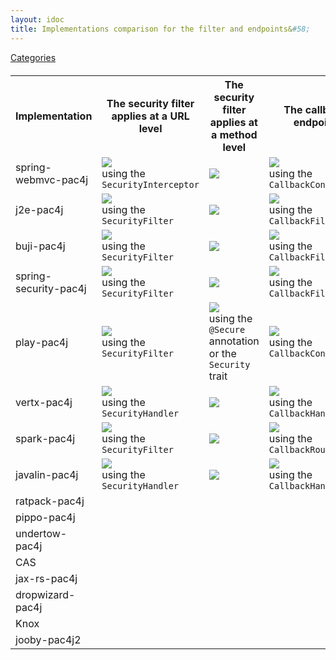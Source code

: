 ```yaml
---
layout: idoc
title: Implementations comparison for the filter and endpoints&#58;
---
```


[<i class="fa fa-long-arrow-left fa-2x" aria-hidden="true"></i> Categories](./comparison.html)

<style>
    table {
        margin-top: 20px
    }
    table img {
        border: 0
    }
</style>

<table class="centered">
    <tr>
        <th>Implementation</th>
        <th>The security filter applies at a URL level</th>
        <th>The security filter applies at a method level</th>
        <th>The callback endpoint</th>
        <th>The logout endpoint</th>
    </tr>
    <tr>
        <td>spring-webmvc-pac4j</td>
        <td><img src="/img/green_check.png" /><br />using the <code class="highlighter-rouge">SecurityInterceptor</code></td>
        <td><img src="/img/red_cross.png" /></td>
        <td><img src="/img/green_check.png" /><br />using the <code class="highlighter-rouge">CallbackController</code></td>
        <td><img src="/img/green_check.png" /><br />using the <code class="highlighter-rouge">LogoutController</code></td>
    </tr>
    <tr>
        <td>j2e-pac4j</td>
        <td><img src="/img/green_check.png" /><br />using the <code class="highlighter-rouge">SecurityFilter</code></td>
        <td><img src="/img/red_cross.png" /></td>
        <td><img src="/img/green_check.png" /><br />using the <code class="highlighter-rouge">CallbackFilter</code></td>
        <td><img src="/img/green_check.png" /><br />using the <code class="highlighter-rouge">LogoutFilter</code></td>
    </tr>
    <tr>
        <td>buji-pac4j</td>
        <td><img src="/img/green_check.png" /><br />using the <code class="highlighter-rouge">SecurityFilter</code></td>
        <td><img src="/img/red_cross.png" /></td>
        <td><img src="/img/green_check.png" /><br />using the <code class="highlighter-rouge">CallbackFilter</code></td>
        <td><img src="/img/green_check.png" /><br />using the <code class="highlighter-rouge">LogoutFilter</code></td>
    </tr>
    <tr>
        <td>spring-security-pac4j</td>
        <td><img src="/img/green_check.png" /><br />using the <code class="highlighter-rouge">SecurityFilter</code></td>
        <td><img src="/img/red_cross.png" /></td>
        <td><img src="/img/green_check.png" /><br />using the <code class="highlighter-rouge">CallbackFilter</code></td>
        <td><img src="/img/green_check.png" /><br />using the <code class="highlighter-rouge">LogoutFilter</code></td>
    </tr>
    <tr>
        <td>play-pac4j</td>
        <td><img src="/img/green_check.png" /><br />using the <code class="highlighter-rouge">SecurityFilter</code></td>
        <td><img src="/img/green_check.png" /><br />using the <code class="highlighter-rouge">@Secure</code> annotation or the <code>Security</code> trait</td>
        <td><img src="/img/green_check.png" /><br />using the <code class="highlighter-rouge">CallbackController</code></td>
        <td><img src="/img/green_check.png" /><br />using the <code class="highlighter-rouge">LogoutController</code></td>
    </tr>
    <tr>
        <td>vertx-pac4j</td>
        <td><img src="/img/green_check.png" /><br />using the <code class="highlighter-rouge">SecurityHandler</code></td>
        <td><img src="/img/red_cross.png" /></td>
        <td><img src="/img/green_check.png" /><br />using the <code class="highlighter-rouge">CallbackHandler</code></td>
        <td><img src="/img/green_check.png" /><br />using the <code class="highlighter-rouge">LogoutHandler</code></td>
    </tr>
    <tr>
        <td>spark-pac4j</td>
        <td><img src="/img/green_check.png" /><br />using the <code class="highlighter-rouge">SecurityFilter</code></td>
        <td><img src="/img/red_cross.png" /></td>
        <td><img src="/img/green_check.png" /><br />using the <code class="highlighter-rouge">CallbackRoute</code></td>
        <td><img src="/img/green_check.png" /><br />using the <code class="highlighter-rouge">LogoutRoute</code></td>
    </tr>
    <tr>
        <td>javalin-pac4j</td>
        <td><img src="/img/green_check.png" /><br />using the <code class="highlighter-rouge">SecurityHandler</code></td>
        <td><img src="/img/red_cross.png" /></td>
        <td><img src="/img/green_check.png" /><br />using the <code class="highlighter-rouge">CallbackHandler</code></td>
        <td><img src="/img/green_check.png" /><br />using the <code class="highlighter-rouge">LogoutHandler</code></td>
    </tr>
    <tr>
        <td>ratpack-pac4j</td>
        <td></td>
        <td></td>
        <td></td>
        <td></td>
    </tr>
    <tr>
        <td>pippo-pac4j</td>
        <td></td>
        <td></td>
        <td></td>
        <td></td>
    </tr>
    <tr>
        <td>undertow-pac4j</td>
        <td></td>
        <td></td>
        <td></td>
        <td></td>
    </tr>
    <tr>
        <td>CAS</td>
        <td></td>
        <td></td>
        <td></td>
        <td></td>
    </tr>
    <tr>
        <td>jax-rs-pac4j</td>
        <td></td>
        <td></td>
        <td></td>
        <td></td>
    </tr>
    <tr>
        <td>dropwizard-pac4j</td>
        <td></td>
        <td></td>
        <td></td>
        <td></td>
    </tr>
    <tr>
        <td>Knox</td>
        <td></td>
        <td></td>
        <td></td>
        <td></td>
    </tr>
    <tr>
        <td>jooby-pac4j2</td>
        <td></td>
        <td></td>
        <td></td>
        <td></td>
    </tr>
</table>
